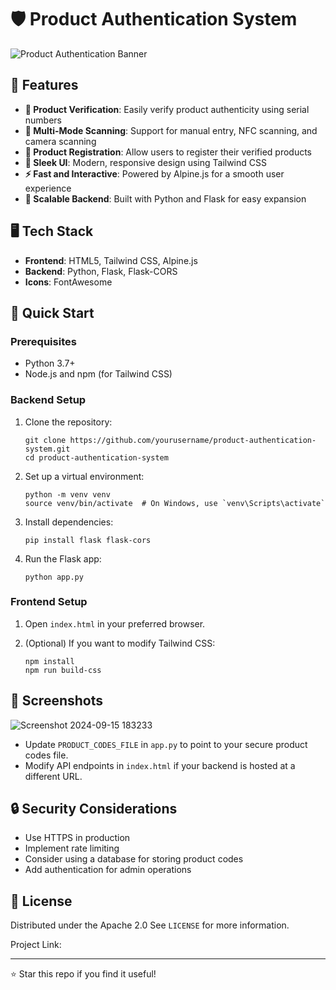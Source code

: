# 🛡️ Product Authentication System

![Product Authentication Banner](https://via.placeholder.com/1200x300/3498db/FFFFFF?text=Product+Authentication+System)

## 🌟 Features

- **🔐 Product Verification**: Easily verify product authenticity using serial numbers
- **📱 Multi-Mode Scanning**: Support for manual entry, NFC scanning, and camera scanning
- **📝 Product Registration**: Allow users to register their verified products
- **🎨 Sleek UI**: Modern, responsive design using Tailwind CSS
- **⚡ Fast and Interactive**: Powered by Alpine.js for a smooth user experience
- **🚀 Scalable Backend**: Built with Python and Flask for easy expansion

## 🖥️ Tech Stack

- **Frontend**: HTML5, Tailwind CSS, Alpine.js
- **Backend**: Python, Flask, Flask-CORS
- **Icons**: FontAwesome

## 🚀 Quick Start

### Prerequisites

- Python 3.7+
- Node.js and npm (for Tailwind CSS)

### Backend Setup

1. Clone the repository:
   ```
   git clone https://github.com/yourusername/product-authentication-system.git
   cd product-authentication-system
   ```

2. Set up a virtual environment:
   ```
   python -m venv venv
   source venv/bin/activate  # On Windows, use `venv\Scripts\activate`
   ```

3. Install dependencies:
   ```
   pip install flask flask-cors
   ```

4. Run the Flask app:
   ```
   python app.py
   ```

### Frontend Setup

1. Open `index.html` in your preferred browser.

2. (Optional) If you want to modify Tailwind CSS:
   ```
   npm install
   npm run build-css
   ```

## 📸 Screenshots

![Screenshot 2024-09-15 183233](https://github.com/user-attachments/assets/91a2c454-ddb6-4cc3-a429-a9ccb149d37e)



- Update `PRODUCT_CODES_FILE` in `app.py` to point to your secure product codes file.
- Modify API endpoints in `index.html` if your backend is hosted at a different URL.

## 🔒 Security Considerations

- Use HTTPS in production
- Implement rate limiting
- Consider using a database for storing product codes
- Add authentication for admin operations

## 📜 License

Distributed under the Apache 2.0 See `LICENSE` for more information.


Project Link: []([https://github.com/yourusername/product-authentication-system](https://github.com/techrys/productverifier))

---

⭐️ Star this repo if you find it useful!
